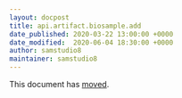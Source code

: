 ```yaml
---
layout: docpost
title: api.artifact.biosample.add
date_published: 2020-03-22 13:00:00 +0000
date_modified:  2020-06-04 18:30:00 +0000
author: samstudio8
maintainer: samstudio8
---
```


This document has [moved](https://redocly.github.io/redoc/?url=http://majora.covid19.climb.ac.uk/static/majora.yaml#operation/api.artifact.biosample.add).
